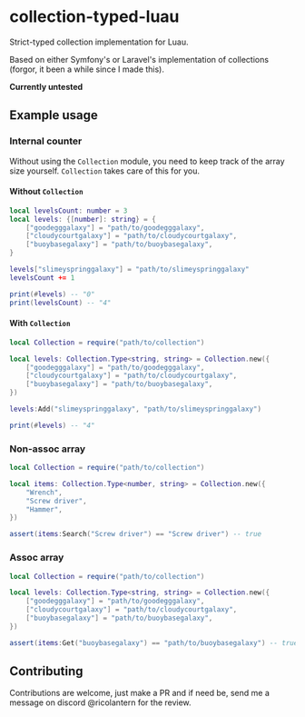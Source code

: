 # collection-typed-luau
Strict-typed collection implementation for Luau.

Based on either Symfony's or Laravel's implementation of collections (forgor, it been a while since I made this).

**Currently untested**

## Example usage
### Internal counter
Without using the `Collection` module, you need to keep track of the array size yourself.
`Collection` takes care of this for you.
#### Without `Collection`
```Lua
local levelsCount: number = 3
local levels: {[number]: string} = {
    ["goodegggalaxy"] = "path/to/goodegggalaxy",
    ["cloudycourtgalaxy"] = "path/to/cloudycourtgalaxy",
    ["buoybasegalaxy"] = "path/to/buoybasegalaxy",
}

levels["slimeyspringgalaxy"] = "path/to/slimeyspringgalaxy"
levelsCount += 1

print(#levels) -- "0"
print(levelsCount) -- "4"
```
#### With `Collection`
```Lua
local Collection = require("path/to/collection")

local levels: Collection.Type<string, string> = Collection.new({
    ["goodegggalaxy"] = "path/to/goodegggalaxy",
    ["cloudycourtgalaxy"] = "path/to/cloudycourtgalaxy",
    ["buoybasegalaxy"] = "path/to/buoybasegalaxy",
})

levels:Add("slimeyspringgalaxy", "path/to/slimeyspringgalaxy")

print(#levels) -- "4"
```
### Non-assoc array
```Lua
local Collection = require("path/to/collection")

local items: Collection.Type<number, string> = Collection.new({
    "Wrench",
    "Screw driver",
    "Hammer",
})

assert(items:Search("Screw driver") == "Screw driver") -- true
```
### Assoc array
```Lua
local Collection = require("path/to/collection")

local levels: Collection.Type<string, string> = Collection.new({
    ["goodegggalaxy"] = "path/to/goodegggalaxy",
    ["cloudycourtgalaxy"] = "path/to/cloudycourtgalaxy",
    ["buoybasegalaxy"] = "path/to/buoybasegalaxy",
})

assert(items:Get("buoybasegalaxy") == "path/to/buoybasegalaxy") -- true
```
## Contributing
Contributions are welcome, just make a PR and if need be, send me a message on discord @ricolantern for the review.